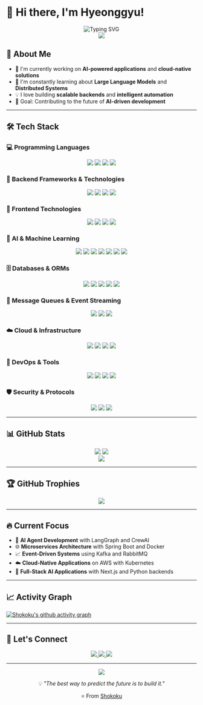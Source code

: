 # 👋 Hi there, I'm Hyeonggyu!

<div align="center">
  <img src="https://readme-typing-svg.herokuapp.com?font=Fira+Code&size=30&pause=1000&color=58A6FF&center=true&vCenter=true&width=600&lines=Full+Stack+Developer;AI+%26+ML+Engineer;Cloud+Native+Enthusiast;DevOps+Practitioner" alt="Typing SVG" />
</div>

<div align="center">
  <img src="https://capsule-render.vercel.app/api?type=waving&color=gradient&customColorList=12&height=200&section=header&text=Welcome%20to%20my%20GitHub!&fontSize=50&fontColor=fff&animation=fadeIn" />
</div>

## 🚀 About Me

- 🔭 I'm currently working on **AI-powered applications** and **cloud-native solutions**
- 🌱 I'm constantly learning about **Large Language Models** and **Distributed Systems**
- 💡 I love building **scalable backends** and **intelligent automation**
- 🎯 Goal: Contributing to the future of **AI-driven development**

---

## 🛠️ Tech Stack

### 💻 Programming Languages
<div align="center">
  <img src="https://img.shields.io/badge/Java-ED8B00?style=for-the-badge&logo=openjdk&logoColor=white" />
  <img src="https://img.shields.io/badge/Python-3776AB?style=for-the-badge&logo=python&logoColor=white" />
  <img src="https://img.shields.io/badge/JavaScript-F7DF1E?style=for-the-badge&logo=javascript&logoColor=black" />
  <img src="https://img.shields.io/badge/TypeScript-007ACC?style=for-the-badge&logo=typescript&logoColor=white" />
</div>

### 🎯 Backend Frameworks & Technologies
<div align="center">
  <img src="https://img.shields.io/badge/Spring_Boot-6DB33F?style=for-the-badge&logo=spring-boot&logoColor=white" />
  <img src="https://img.shields.io/badge/Spring_Security-6DB33F?style=for-the-badge&logo=Spring-Security&logoColor=white" />
  <img src="https://img.shields.io/badge/Spring_Data_JPA-6DB33F?style=for-the-badge&logo=spring&logoColor=white" />
  <img src="https://img.shields.io/badge/FastAPI-009688?style=for-the-badge&logo=FastAPI&logoColor=white" />
</div>

### 🎨 Frontend Technologies
<div align="center">
  <img src="https://img.shields.io/badge/React-20232A?style=for-the-badge&logo=react&logoColor=61DAFB" />
  <img src="https://img.shields.io/badge/Next.js-000000?style=for-the-badge&logo=next.js&logoColor=white" />
  <img src="https://img.shields.io/badge/React_Router-CA4245?style=for-the-badge&logo=react-router&logoColor=white" />
  <img src="https://img.shields.io/badge/Tailwind_CSS-38B2AC?style=for-the-badge&logo=tailwind-css&logoColor=white" />
</div>

### 🤖 AI & Machine Learning
<div align="center">
  <img src="https://img.shields.io/badge/LangChain-339933?style=for-the-badge&logo=chainlink&logoColor=white" />
  <img src="https://img.shields.io/badge/LangGraph-FF6B6B?style=for-the-badge&logo=graphql&logoColor=white" />
  <img src="https://img.shields.io/badge/CrewAI-4285F4?style=for-the-badge&logo=google-assistant&logoColor=white" />
  <img src="https://img.shields.io/badge/Dify-000000?style=for-the-badge&logo=openai&logoColor=white" />
  <img src="https://img.shields.io/badge/🤗%20Hugging%20Face-FFD21E?style=for-the-badge&logoColor=black" />
  <img src="https://img.shields.io/badge/Ollama-000000?style=for-the-badge&logo=llama&logoColor=white" />
  <img src="https://img.shields.io/badge/LM_Studio-6366F1?style=for-the-badge&logo=visual-studio&logoColor=white" />
</div>

### 🗄️ Databases & ORMs
<div align="center">
  <img src="https://img.shields.io/badge/MySQL-005C84?style=for-the-badge&logo=mysql&logoColor=white" />
  <img src="https://img.shields.io/badge/PostgreSQL-316192?style=for-the-badge&logo=postgresql&logoColor=white" />
  <img src="https://img.shields.io/badge/Supabase-181818?style=for-the-badge&logo=supabase&logoColor=white" />
  <img src="https://img.shields.io/badge/Prisma-3982CE?style=for-the-badge&logo=Prisma&logoColor=white" />
  <img src="https://img.shields.io/badge/Drizzle-C5F74F?style=for-the-badge&logo=drizzle&logoColor=black" />
</div>

### 📡 Message Queues & Event Streaming
<div align="center">
  <img src="https://img.shields.io/badge/Apache_Kafka-231F20?style=for-the-badge&logo=apache-kafka&logoColor=white" />
  <img src="https://img.shields.io/badge/RabbitMQ-FF6600?style=for-the-badge&logo=rabbitmq&logoColor=white" />
  <img src="https://img.shields.io/badge/Redis-DC382D?style=for-the-badge&logo=redis&logoColor=white" />
</div>

### ☁️ Cloud & Infrastructure
<div align="center">
  <img src="https://img.shields.io/badge/Amazon_AWS-FF9900?style=for-the-badge&logo=amazonaws&logoColor=white" />
  <img src="https://img.shields.io/badge/Docker-2CA5E0?style=for-the-badge&logo=docker&logoColor=white" />
  <img src="https://img.shields.io/badge/Kubernetes-326ce5.svg?&style=for-the-badge&logo=kubernetes&logoColor=white" />
  <img src="https://img.shields.io/badge/Terraform-7B42BC?style=for-the-badge&logo=terraform&logoColor=white" />
</div>

### 🔧 DevOps & Tools
<div align="center">
  <img src="https://img.shields.io/badge/Jenkins-D24939?style=for-the-badge&logo=Jenkins&logoColor=white" />
  <img src="https://img.shields.io/badge/GitHub_Actions-2088FF?style=for-the-badge&logo=github-actions&logoColor=white" />
  <img src="https://img.shields.io/badge/Nginx-009639?style=for-the-badge&logo=nginx&logoColor=white" />
  <img src="https://img.shields.io/badge/Sentry-362D59?style=for-the-badge&logo=sentry&logoColor=white" />
</div>

### 🛡️ Security & Protocols
<div align="center">
  <img src="https://img.shields.io/badge/MCP-000000?style=for-the-badge&logo=security&logoColor=white" />
  <img src="https://img.shields.io/badge/OAuth-000000?style=for-the-badge&logo=auth0&logoColor=white" />
  <img src="https://img.shields.io/badge/JWT-000000?style=for-the-badge&logo=JSON%20web%20tokens&logoColor=white" />
</div>

---

## 📊 GitHub Stats

<div align="center">
  <img src="https://github-readme-stats.vercel.app/api?username=YourUsername&show_icons=true&theme=tokyonight&hide_border=true&bg_color=1a1b27" />
  <img src="https://github-readme-streak-stats.herokuapp.com/?user=YourUsername&theme=tokyonight&hide_border=true&background=1a1b27" />
</div>

<div align="center">
  <img src="https://github-readme-stats.vercel.app/api/top-langs/?username=YourUsername&theme=tokyonight&hide_border=true&bg_color=1a1b27&layout=compact" />
</div>

---

## 🏆 GitHub Trophies

<div align="center">
  <img src="https://github-profile-trophy.vercel.app/?username=YourUsername&theme=tokyonight&no-frame=true&margin-w=15&margin-h=15&column=7" />
</div>

---

## 🔥 Current Focus

- 🧠 **AI Agent Development** with LangGraph and CrewAI
- 🌐 **Microservices Architecture** with Spring Boot and Docker
- 📈 **Event-Driven Systems** using Kafka and RabbitMQ
- ☁️ **Cloud-Native Applications** on AWS with Kubernetes
- 🚀 **Full-Stack AI Applications** with Next.js and Python backends

---

## 📈 Activity Graph

[![Shokoku's github activity graph](https://github-readme-activity-graph.vercel.app/graph?username=YourUsername&theme=tokyo-night&hide_border=true&bg_color=1a1b27)](https://github.com/ashutosh00710/github-readme-activity-graph)

---

## 🤝 Let's Connect

<div align="center">
  <a href="mailto:your.email@example.com">
    <img src="https://img.shields.io/badge/Email-D14836?style=for-the-badge&logo=gmail&logoColor=white" />
  </a>
  <a href="https://linkedin.com/in/yourprofile">
    <img src="https://img.shields.io/badge/LinkedIn-0077B5?style=for-the-badge&logo=linkedin&logoColor=white" />
  </a>
  <a href="https://twitter.com/yourhandle">
    <img src="https://img.shields.io/badge/Twitter-1DA1F2?style=for-the-badge&logo=twitter&logoColor=white" />
  </a>
</div>

---

<div align="center">
  <img src="https://capsule-render.vercel.app/api?type=waving&color=gradient&customColorList=12&height=100&section=footer" />
</div>

<div align="center">
  <p>💡 <em>"The best way to predict the future is to build it."</em></p>
  <p>⭐ From <a href="https://github.com/YourUsername">Shokoku</a></p>
</div>
